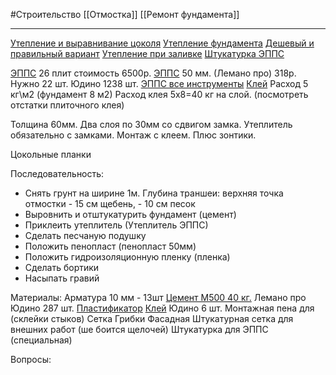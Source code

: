 #Строительство 
[[Отмостка]]
[[Ремонт фундамента]]
__________
[Утепление и выравнивание цоколя](https://www.youtube.com/watch?v=8QpKvY6HyqA)
[Утепление фундамента](https://yandex.ru/video/preview/18428825156368580594)
[Дешевый и правильный вариант](https://yandex.ru/video/preview/18428825156368580594)
[Утепление при заливке](https://yandex.ru/video/preview/10460899066741085188)
[Штукатурка ЭППС](https://www.youtube.com/watch?v=DXMuT2D-Gks)


 [ЭППС](https://lemanapro.ru/product/ekstrudirovannyy-penopolistirol-xps-ukna-30-mm-t-15-585x1185-mm-069-m-18527151/)  26 плит стоимость 6500р.
 [ЭППС](https://lemanapro.ru/product/ekstrudirovannyy-penopolistirol-xps-ukna-50-mm-t-15-585x1185-mm-069-m-18527169/) 50 мм. (Лемано про) 318р. Нужно 22 шт. Юдино 1238 шт.
 [ЭППС все инструменты](https://www.vseinstrumenti.ru/product/ekstrudirovannyj-penopolistirol-penoplex-komfort-30x585x1185-mm-v-upakovke-13-sht-tu0-0002502-7207400/)
[Клей](https://lemanapro.ru/product/kley-dlya-teploizolyacii-axton-25-kg-82365933/) Расход 5 кг\м2 (фундамент 8 м2) Расход клея 5х8=40 кг на слой. (посмотреть отстатки плиточного клея)

Толщина 60мм. Два слоя по 30мм со сдвигом замка.
Утеплитель обязательно с замками.
Монтаж с клеем. Плюс зонтики.

Цокольные планки

Последовательность:
- Снять грунт на ширине 1м. Глубина траншеи: верхняя точка отмостки - 15 см щебень, - 10 см песок
- Выровнить и отштукатурить фундамент (цемент)
- Приклеить утеплитель (Утеплитель ЭППС)
- Сделать песчаную подушку
- Положить пенопласт (пенопласт 50мм) 
- Положить гидроизоляционную пленку (пленка)
- Сделать бортики
- Насыпать гравий

Материалы:
Арматура 10 мм - 13шт
[Цемент М500 40 кг.](https://lemanapro.ru/product/portlandcement-cementum-m500-cem-ii-a-i-425-n-40-kg-87893828/) Лемано про Юдино 287 шт.
[Пластификатор](https://lemanapro.ru/product/plastifikator-dlya-rastvorov-sika-mix-plus-17568487/)
[Клей](https://lemanapro.ru/product/kley-dlya-teploizolyacii-axton-25-kg-82365933/?utm_source=yandex_direct_1&utm_medium=performance_cpc&utm_campaign=ag1_Yandex_Shopping_DM_STM_STM-feed_Msk_aCPC_st_URL2%7Cсid_112440069&utm_term=phid_52354112678%7C---autotargeting&utm_content=cid_112440069%7Cgid_5465009452%7Cadid_16310671207%7Ccrt_0%7Cpst_premium%7Cps_3%7Csrct_search%7Csrc_none%7Cdevt_desktop%7Cret_52354112678%7Cgeo_98599%7C0&yclid=17838556051015204863#characteristics) Юдино 6 шт.
Монтажная пена для (склейки стыков)
Сетка
Грибки
Фасадная Штукатурная сетка для внешних работ (ше боится щелочей)
Штукатурка для ЭППС (специальная)

Вопросы:

